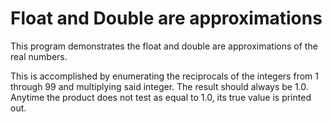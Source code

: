 # Float and Double are approximations

This program demonstrates the float and double are approximations of the real numbers.

This is accomplished by enumerating the reciprocals of the integers from 1 through 99 and multiplying said integer. The result
should always be 1.0. Anytime the product does not test as equal to 1.0, its true value is printed out.
